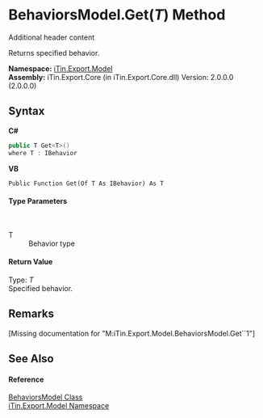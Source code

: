 # BehaviorsModel.Get(*T*) Method 
Additional header content 

Returns specified behavior.

**Namespace:**&nbsp;<a href="N_iTin_Export_Model">iTin.Export.Model</a><br />**Assembly:**&nbsp;iTin.Export.Core (in iTin.Export.Core.dll) Version: 2.0.0.0 (2.0.0.0)

## Syntax

**C#**<br />
``` C#
public T Get<T>()
where T : IBehavior

```

**VB**<br />
``` VB
Public Function Get(Of T As IBehavior) As T
```


#### Type Parameters
&nbsp;<dl><dt>T</dt><dd>Behavior type</dd></dl>

#### Return Value
Type: *T*<br />Specified behavior.

## Remarks
\[Missing <remarks> documentation for "M:iTin.Export.Model.BehaviorsModel.Get``1"\]

## See Also


#### Reference
<a href="T_iTin_Export_Model_BehaviorsModel">BehaviorsModel Class</a><br /><a href="N_iTin_Export_Model">iTin.Export.Model Namespace</a><br />